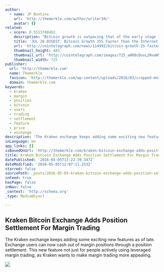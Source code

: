 ```yaml
---
author:
  - name: JP Buntinx
    url: 'http://themerkle.com/author/writer10/'
    avatar: {}
related:
  - score: 0.5513788462
    description: "Bitcoin growth is outpacing that of the early stage internet by almost 25%; an Estonian Angel List service will utilize Bitcoin's blockchain to secure its marketplace, and more top stories for July 28. In terms of investment, Bitcoin growth is outpacing that of the early stage internet by almost 25%, according to the latest figures compiled by IB Times UK."
    title: 'JUL 28 DIGEST: Bitcoin Growth 25% Faster than the Internet in 90s; Estonian Angel List Service Secures Marketplace with BTC Blockchain'
    url: 'http://cointelegraph.com/news/114992/bitcoin-growth-25-faster-than-the-internet-in-90s-estonian-angel-list-service-secures-marketplace-with-btc-blockchain'
    thumbnail_height: 483
    thumbnail_url: 'http://cointelegraph.com/images/725_aHR0cDovL2NvaW50ZWxlZ3JhcGguY29tL3N0b3JhZ2UvdXBsb2Fkcy92aWV3Lzk5MTkyNTk1NTE2YTJkMjFlYzE5NmJlZDM2MjYyNDQ1LnBuZw==.jpg'
    thumbnail_width: 725
publisher:
  url: 'http://themerkle.com'
  name: Themerkle
  favicon: 'http://themerkle.com/wp-content/uploads/2016/03/cropped-merkle-white-1-192x192.png'
  domain: themerkle.com
keywords:
  - kraken
  - margin
  - position
  - bitcoin
  - users
  - trading
  - settlement
  - feature
  - price
  - exchange
description: 'The Kraken exchange keeps adding some exciting new features as of late. Exchange users can now cash out of margin positions through a position settlement. This new feature not just for people actively using leveraged margin trading, as Kraken wants to make margin trading more appealing.'
inLanguage: en
app_links: []
isBasedOnUrl: 'http://themerkle.com/kraken-bitcoin-exchange-adds-position-settlement-for-margin-trading/'
title: Kraken Bitcoin Exchange Adds Position Settlement For Margin Trading
datePublished: '2016-05-05T13:22:39.347Z'
dateModified: '2016-05-05T12:07:11.253Z'
starred: false
sourcePath: _posts/2016-05-05-kraken-bitcoin-exchange-adds-position-settlement-for-margin.md
inFeed: true
hasPage: false
inNav: false
_context: 'http://schema.org'
_type: MediaObject

---
```

<article style=""><h1>Kraken Bitcoin Exchange Adds Position Settlement For Margin Trading</h1><p>The Kraken exchange keeps adding some exciting new features as of late. Exchange users can now cash out of margin positions through a position settlement. This new feature not just for people actively using leveraged margin trading, as Kraken wants to make margin trading more appealing.</p><img src="http://themerkle.com/wp-content/uploads/2016/05/shutterstock_389851390.jpg" /></article>